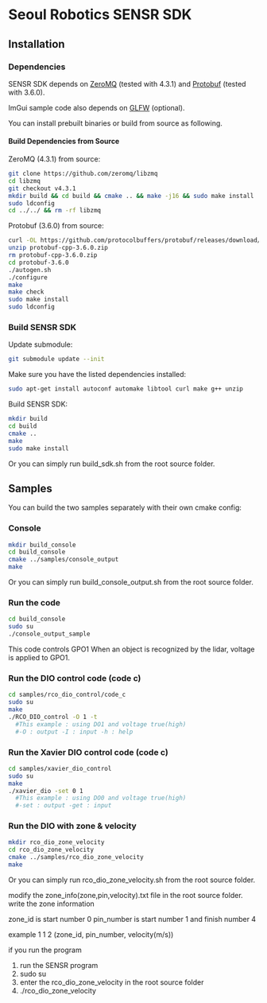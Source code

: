 # Seoul Robotics SENSR SDK

## Installation

### Dependencies

SENSR SDK depends on [ZeroMQ](http://zeromq.org/intro:get-the-software) (tested with 4.3.1) and [Protobuf](https://developers.google.com/protocol-buffers/) (tested with 3.6.0).

ImGui sample code also depends on [GLFW](https://www.glfw.org/) (optional).

You can install prebuilt binaries or build from source as following.

#### Build Dependencies from Source

ZeroMQ (4.3.1) from source:

```bash
git clone https://github.com/zeromq/libzmq
cd libzmq
git checkout v4.3.1
mkdir build && cd build && cmake .. && make -j16 && sudo make install
sudo ldconfig
cd ../../ && rm -rf libzmq
```

Protobuf (3.6.0) from source:

```bash
curl -OL https://github.com/protocolbuffers/protobuf/releases/download/v3.6.0/protobuf-cpp-3.6.0.zip
unzip protobuf-cpp-3.6.0.zip
rm protobuf-cpp-3.6.0.zip
cd protobuf-3.6.0
./autogen.sh
./configure
make
make check
sudo make install
sudo ldconfig
```

### Build SENSR SDK

Update submodule:

```bash
git submodule update --init
```

Make sure you have the listed dependencies installed:

```bash
sudo apt-get install autoconf automake libtool curl make g++ unzip
```

Build SENSR SDK:

```bash
mkdir build
cd build
cmake ..
make
sudo make install
```

Or you can simply run build_sdk.sh from the root source folder.

## Samples

You can build the two samples separately with their own cmake config:

### Console

```bash
mkdir build_console
cd build_console
cmake ../samples/console_output
make
```

Or you can simply run build_console_output.sh from the root source folder.

### Run the code

```bash
cd build_console
sudo su
./console_output_sample
```

This code controls GPO1
When an object is recognized by the lidar, voltage is applied to GPO1.

### Run the DIO control code (code c)
```bash
cd samples/rco_dio_control/code_c
sudo su
make
./RCO_DIO_control -O 1 -t
  #This example : using DO1 and voltage true(high)
  #-O : output -I : input -h : help 
```

### Run the Xavier DIO control code (code c)
```bash
cd samples/xavier_dio_control
sudo su
make
./xavier_dio -set 0 1
  #This example : using DO0 and voltage true(high)
  #-set : output -get : input 
```

### Run the DIO with zone & velocity
```bash
mkdir rco_dio_zone_velocity
cd rco_dio_zone_velocity
cmake ../samples/rco_dio_zone_velocity
make
```
Or you can simply run rco_dio_zone_velocity.sh from the root source folder.

modify the zone_info(zone,pin,velocity).txt file in the root source folder.
write the zone information

zone_id is start number 0
pin_number is start number 1 and finish number 4

example
1 1 2 (zone_id, pin_number, velocity(m/s))

if you run the program
1. run the SENSR program
2. sudo su
3. enter the rco_dio_zone_velocity in the root source folder
4. ./rco_dio_zone_velocity


